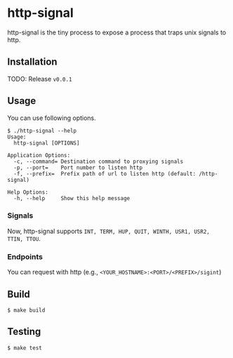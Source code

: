 # http-signal

http-signal is the tiny process to expose a process that traps unix signals to http.

## Installation
TODO: Release `v0.0.1`

## Usage

You can use following options.

```console
$ ./http-signal --help
Usage:
  http-signal [OPTIONS]

Application Options:
  -c, --command= Destination command to proxying signals
  -p, --port=    Port number to listen http
  -f, --prefix=  Prefix path of url to listen http (default: /http-signal)

Help Options:
  -h, --help     Show this help message
```

### Signals
Now, http-signal supports `INT, TERM, HUP, QUIT, WINTH, USR1, USR2, TTIN, TTOU`.

### Endpoints
You can request with http (e.g., `<YOUR_HOSTNAME>:<PORT>/<PREFIX>/sigint`)

## Build

```console
$ make build
```

## Testing

```console
$ make test
```

